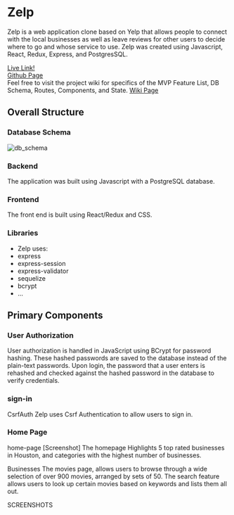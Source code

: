 # Zelp

Zelp is a web application clone based on Yelp that allows people to connect with the local businesses as well as leave reviews for other users to decide where to go and whose service to use. Zelp was created using Javascript, React, Redux, Express, and PostgresSQL.

[Live Link!](https://zelp-app.herokuapp.com/) <br>
[Github Page](https://github.com/nasanov/zelp/) <br>
Feel free to visit the project wiki for specifics of the MVP Feature List, DB Schema, Routes, Components, and State.
[Wiki Page](https://github.com/nasanov/zelp/wiki)

## Overall Structure
### Database Schema
![db_schema](https://github.com/nasanov/authenticate-me/blob/main/planning/db/db_image-v2.png)

### Backend
The application was built using Javascript with a PostgreSQL database.

### Frontend
The front end is built using React/Redux and CSS.

### Libraries
- Zelp uses:
- express
- express-session
- express-validator
- sequelize
- bcrypt
- ...



## Primary Components
### User Authorization
User authorization is handled in JavaScript using BCrypt for password hashing. These hashed passwords are saved to the database instead of the plain-text passwords. Upon login, the password that a user enters is rehashed and checked against the hashed password in the database to verify credentials.

### sign-in

CsrfAuth
Zelp uses Csrf Authentication to allow users to sign in.

### Home Page
home-page
[Screenshot] The homepage Highlights 5 top rated businesses in Houston, and categories with the highest number of businesses.

Businesses
The movies page, allows users to browse through a wide selection of over 900 movies, arranged by sets of 50. The search feature allows users to look up certain movies based on keywords and lists them all out.

SCREENSHOTS
